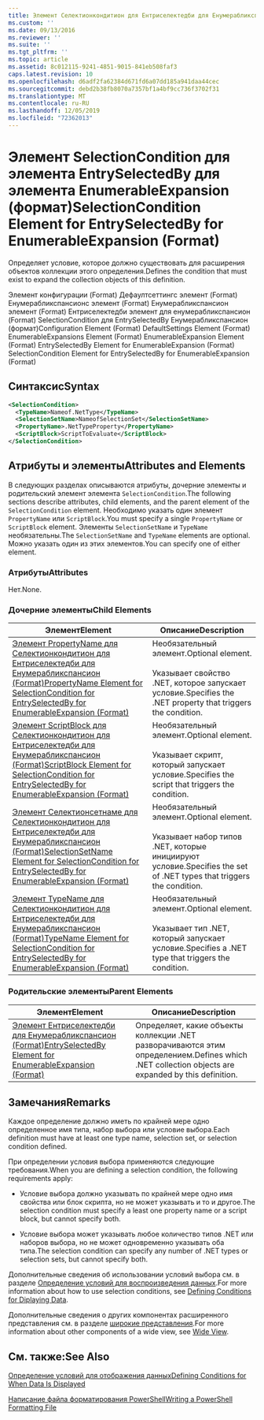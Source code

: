 ```yaml
---
title: Элемент Селектионкондитион для Ентриселектедби для Енумерабликспансион (Format) | Документация Майкрософт
ms.custom: ''
ms.date: 09/13/2016
ms.reviewer: ''
ms.suite: ''
ms.tgt_pltfrm: ''
ms.topic: article
ms.assetid: 8c012115-9241-4851-9015-841eb508faf3
caps.latest.revision: 10
ms.openlocfilehash: d6adf2fa62384d671fd6a07dd185a941daa44cec
ms.sourcegitcommit: debd2b38fb8070a7357bf1a4bf9cc736f3702f31
ms.translationtype: MT
ms.contentlocale: ru-RU
ms.lasthandoff: 12/05/2019
ms.locfileid: "72362013"
---
```

# <a name="selectioncondition-element-for-entryselectedby-for-enumerableexpansion-format"></a><span data-ttu-id="e9928-102">Элемент SelectionCondition для элемента EntrySelectedBy для элемента EnumerableExpansion (формат)</span><span class="sxs-lookup"><span data-stu-id="e9928-102">SelectionCondition Element for EntrySelectedBy for EnumerableExpansion (Format)</span></span>

<span data-ttu-id="e9928-103">Определяет условие, которое должно существовать для расширения объектов коллекции этого определения.</span><span class="sxs-lookup"><span data-stu-id="e9928-103">Defines the condition that must exist to expand the collection objects of this definition.</span></span>

<span data-ttu-id="e9928-104">Элемент конфигурации (Format) Дефаултсеттингс элемент (Format) Енумерабликспансионс элемент (Format) Енумерабликспансион элемент (Format) Ентриселектедби элемент для енумерабликспансион (Format) SelectionCondition для EntrySelectedBy Енумерабликспансион (формат)</span><span class="sxs-lookup"><span data-stu-id="e9928-104">Configuration Element (Format) DefaultSettings Element (Format) EnumerableExpansions Element (Format) EnumerableExpansion Element (Format) EntrySelectedBy Element for EnumerableExpansion (Format) SelectionCondition Element for EntrySelectedBy for EnumerableExpansion (Format)</span></span>

## <a name="syntax"></a><span data-ttu-id="e9928-105">Синтаксис</span><span class="sxs-lookup"><span data-stu-id="e9928-105">Syntax</span></span>

```xml
<SelectionCondition>
  <TypeName>Nameof.NetType</TypeName>
  <SelectionSetName>NameofSelectionSet</SelectionSetName>
  <PropertyName>.NetTypeProperty</PropertyName>
  <ScriptBlock>ScriptToEvaluate</ScriptBlock>
</SelectionCondition>
```

## <a name="attributes-and-elements"></a><span data-ttu-id="e9928-106">Атрибуты и элементы</span><span class="sxs-lookup"><span data-stu-id="e9928-106">Attributes and Elements</span></span>

<span data-ttu-id="e9928-107">В следующих разделах описываются атрибуты, дочерние элементы и родительский элемент элемента `SelectionCondition`.</span><span class="sxs-lookup"><span data-stu-id="e9928-107">The following sections describe attributes, child elements, and the parent element of the `SelectionCondition` element.</span></span> <span data-ttu-id="e9928-108">Необходимо указать один элемент `PropertyName` или `ScriptBlock`.</span><span class="sxs-lookup"><span data-stu-id="e9928-108">You must specify a single `PropertyName` or `ScriptBlock` element.</span></span> <span data-ttu-id="e9928-109">Элементы `SelectionSetName` и `TypeName` необязательны.</span><span class="sxs-lookup"><span data-stu-id="e9928-109">The `SelectionSetName` and `TypeName` elements are optional.</span></span> <span data-ttu-id="e9928-110">Можно указать один из этих элементов.</span><span class="sxs-lookup"><span data-stu-id="e9928-110">You can specify one of either element.</span></span>

### <a name="attributes"></a><span data-ttu-id="e9928-111">Атрибуты</span><span class="sxs-lookup"><span data-stu-id="e9928-111">Attributes</span></span>

<span data-ttu-id="e9928-112">Нет.</span><span class="sxs-lookup"><span data-stu-id="e9928-112">None.</span></span>

### <a name="child-elements"></a><span data-ttu-id="e9928-113">Дочерние элементы</span><span class="sxs-lookup"><span data-stu-id="e9928-113">Child Elements</span></span>

|<span data-ttu-id="e9928-114">Элемент</span><span class="sxs-lookup"><span data-stu-id="e9928-114">Element</span></span>|<span data-ttu-id="e9928-115">Описание</span><span class="sxs-lookup"><span data-stu-id="e9928-115">Description</span></span>|
|-------------|-----------------|
|[<span data-ttu-id="e9928-116">Элемент PropertyName для Селектионкондитион для Ентриселектедби для Енумерабликспансион (Format)</span><span class="sxs-lookup"><span data-stu-id="e9928-116">PropertyName Element for SelectionCondition for EntrySelectedBy for EnumerableExpansion (Format)</span></span>](./propertyname-element-for-selectioncondition-for-entryselectedby-for-enumerableexpansion-format.md)|<span data-ttu-id="e9928-117">Необязательный элемент.</span><span class="sxs-lookup"><span data-stu-id="e9928-117">Optional element.</span></span><br /><br /> <span data-ttu-id="e9928-118">Указывает свойство .NET, которое запускает условие.</span><span class="sxs-lookup"><span data-stu-id="e9928-118">Specifies the .NET property that triggers the condition.</span></span>|
|[<span data-ttu-id="e9928-119">Элемент ScriptBlock для Селектионкондитион для Ентриселектедби для Енумерабликспансион (Format)</span><span class="sxs-lookup"><span data-stu-id="e9928-119">ScriptBlock Element for SelectionCondition for EntrySelectedBy for EnumerableExpansion (Format)</span></span>](./scriptblock-element-for-selectioncondition-for-entryselectedby-for-enumerableexpansion-format.md)|<span data-ttu-id="e9928-120">Необязательный элемент.</span><span class="sxs-lookup"><span data-stu-id="e9928-120">Optional element.</span></span><br /><br /> <span data-ttu-id="e9928-121">Указывает скрипт, который запускает условие.</span><span class="sxs-lookup"><span data-stu-id="e9928-121">Specifies the script that triggers the condition.</span></span>|
|[<span data-ttu-id="e9928-122">Элемент Селектионсетнаме для Селектионкондитион для Ентриселектедби для Енумерабликспансион (Format)</span><span class="sxs-lookup"><span data-stu-id="e9928-122">SelectionSetName Element for SelectionCondition for EntrySelectedBy for EnumerableExpansion (Format)</span></span>](./selectionsetname-element-for-selectioncondition-for-entryselectedby-for-enumerableexpansion-format.md)|<span data-ttu-id="e9928-123">Необязательный элемент.</span><span class="sxs-lookup"><span data-stu-id="e9928-123">Optional element.</span></span><br /><br /> <span data-ttu-id="e9928-124">Указывает набор типов .NET, которые инициируют условие.</span><span class="sxs-lookup"><span data-stu-id="e9928-124">Specifies the set of .NET types that triggers the condition.</span></span>|
|[<span data-ttu-id="e9928-125">Элемент TypeName для Селектионкондитион для Ентриселектедби для Енумерабликспансион (Format)</span><span class="sxs-lookup"><span data-stu-id="e9928-125">TypeName Element for SelectionCondition for EntrySelectedBy for EnumerableExpansion (Format)</span></span>](./typename-element-for-selectioncondition-for-entryselectedby-for-enumerableexpansion-format.md)|<span data-ttu-id="e9928-126">Необязательный элемент.</span><span class="sxs-lookup"><span data-stu-id="e9928-126">Optional element.</span></span><br /><br /> <span data-ttu-id="e9928-127">Указывает тип .NET, который запускает условие.</span><span class="sxs-lookup"><span data-stu-id="e9928-127">Specifies a .NET type that triggers the condition.</span></span>|

### <a name="parent-elements"></a><span data-ttu-id="e9928-128">Родительские элементы</span><span class="sxs-lookup"><span data-stu-id="e9928-128">Parent Elements</span></span>

|<span data-ttu-id="e9928-129">Элемент</span><span class="sxs-lookup"><span data-stu-id="e9928-129">Element</span></span>|<span data-ttu-id="e9928-130">Описание</span><span class="sxs-lookup"><span data-stu-id="e9928-130">Description</span></span>|
|-------------|-----------------|
|[<span data-ttu-id="e9928-131">Элемент Ентриселектедби для Енумерабликспансион (Format)</span><span class="sxs-lookup"><span data-stu-id="e9928-131">EntrySelectedBy Element for EnumerableExpansion (Format)</span></span>](./entryselectedby-element-for-enumerableexpansion-format.md)|<span data-ttu-id="e9928-132">Определяет, какие объекты коллекции .NET разворачиваются этим определением.</span><span class="sxs-lookup"><span data-stu-id="e9928-132">Defines which .NET collection objects are expanded by this definition.</span></span>|

## <a name="remarks"></a><span data-ttu-id="e9928-133">Замечания</span><span class="sxs-lookup"><span data-stu-id="e9928-133">Remarks</span></span>

<span data-ttu-id="e9928-134">Каждое определение должно иметь по крайней мере одно определенное имя типа, набор выбора или условие выбора.</span><span class="sxs-lookup"><span data-stu-id="e9928-134">Each definition must have at least one type name, selection set, or selection condition defined.</span></span>

<span data-ttu-id="e9928-135">При определении условия выбора применяются следующие требования.</span><span class="sxs-lookup"><span data-stu-id="e9928-135">When you are defining a selection condition, the following requirements apply:</span></span>

- <span data-ttu-id="e9928-136">Условие выбора должно указывать по крайней мере одно имя свойства или блок скрипта, но не может указывать и то и другое.</span><span class="sxs-lookup"><span data-stu-id="e9928-136">The selection condition must specify a least one property name or a script block, but cannot specify both.</span></span>

- <span data-ttu-id="e9928-137">Условие выбора может указывать любое количество типов .NET или наборов выбора, но не может одновременно указывать оба типа.</span><span class="sxs-lookup"><span data-stu-id="e9928-137">The selection condition can specify any number of .NET types or selection sets, but cannot specify both.</span></span>

<span data-ttu-id="e9928-138">Дополнительные сведения об использовании условий выбора см. в разделе [Определение условий для воспроизведения данных](./defining-conditions-for-displaying-data.md).</span><span class="sxs-lookup"><span data-stu-id="e9928-138">For more information about how to use selection conditions, see [Defining Conditions for Diplaying Data](./defining-conditions-for-displaying-data.md).</span></span>

<span data-ttu-id="e9928-139">Дополнительные сведения о других компонентах расширенного представления см. в разделе [широкие представления](./creating-a-wide-view.md).</span><span class="sxs-lookup"><span data-stu-id="e9928-139">For more information about other components of a wide view, see [Wide View](./creating-a-wide-view.md).</span></span>

## <a name="see-also"></a><span data-ttu-id="e9928-140">См. также:</span><span class="sxs-lookup"><span data-stu-id="e9928-140">See Also</span></span>

[<span data-ttu-id="e9928-141">Определение условий для отображения данных</span><span class="sxs-lookup"><span data-stu-id="e9928-141">Defining Conditions for When Data Is Displayed</span></span>](./defining-conditions-for-displaying-data.md)

[<span data-ttu-id="e9928-142">Написание файла форматирования PowerShell</span><span class="sxs-lookup"><span data-stu-id="e9928-142">Writing a PowerShell Formatting File</span></span>](./writing-a-powershell-formatting-file.md)
